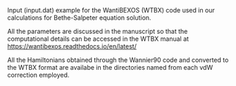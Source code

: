 Input (input.dat) example for the WantiBEXOS (WTBX) code used in our calculations for Bethe-Salpeter equation solution.

All the parameters are discussed in the manuscript so that the computational details can be accessed in the WTBX manual at https://wantibexos.readthedocs.io/en/latest/  

All the Hamiltonians obtained through the Wannier90 code and converted to the WTBX format are availabe in the directories named from each vdW correction employed.
